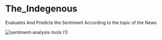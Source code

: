 # The_Indegenous

Evaluates And Predicts the Sentiment According to the topic of the News


![sentiment-analysis-tools (1)](https://user-images.githubusercontent.com/94388365/209407824-235f076a-0206-4f7d-bebe-7293a497f4c6.jpg)

